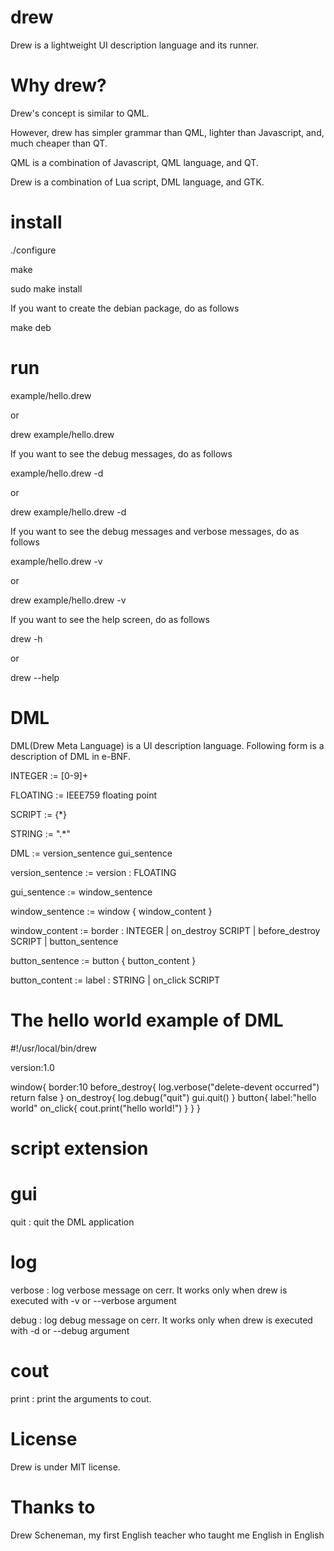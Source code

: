 drew
====

Drew is a lightweight UI description language and its runner.

Why drew?
====

Drew's concept is similar to QML.

However, drew has simpler grammar than QML, lighter than Javascript, and, much cheaper than QT.

QML is a combination of Javascript, QML language, and QT.

Drew is a combination of Lua script, DML language, and GTK.

install
====


./configure

make

sudo make install

If you want to create the debian package, do as follows

make deb

run
====

example/hello.drew

or 

drew example/hello.drew


If you want to see the debug messages, do as follows

example/hello.drew -d

or 

drew example/hello.drew -d


If you want to see the debug messages and verbose messages, do as follows

example/hello.drew -v

or 

drew example/hello.drew -v


If you want to see the help screen, do as follows

drew -h

or

drew --help

DML
====

DML(Drew Meta Language) is a UI description language. 
Following form is a description of DML in e-BNF.

INTEGER := [0-9]+

FLOATING := IEEE759 floating point

SCRIPT := {*}

STRING := ".*"


DML := version_sentence gui_sentence

version_sentence := version : FLOATING

gui_sentence := window_sentence

window_sentence := window { window_content }

window_content := border : INTEGER | on_destroy SCRIPT | before_destroy SCRIPT | button_sentence

button_sentence := button { button_content }

button_content := label : STRING | on_click SCRIPT

The hello world example of DML
====

#!/usr/local/bin/drew

version:1.0

window{
	border:10
	before_destroy{
		log.verbose("delete-devent occurred")
		return false
	}
	on_destroy{
		log.debug("quit")
		gui.quit()
	}
	button{
		label:"hello world"
		on_click{
			cout.print("hello world!")
		}
	}
}

script extension
====

gui
=====

quit : quit the DML application

log
=====

verbose : log verbose message on cerr. It works only when drew is executed with -v or --verbose argument

debug : log debug message on cerr. It works only when drew is executed with -d or --debug argument

cout
=====

print : print the arguments to cout.

License
====

Drew is under MIT license.

Thanks to
====

Drew Scheneman, my first English teacher who taught me English in English
